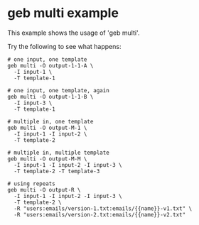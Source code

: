 # geb multi example

This example shows the usage of 'geb multi'.

Try the following to see what happens:

```
# one input, one template
geb multi -O output-1-1-A \
  -I input-1 \
  -T template-1

# one input, one template, again
geb multi -O output-1-1-B \
  -I input-3 \
  -T template-1

# multiple in, one template
geb multi -O output-M-1 \
  -I input-1 -I input-2 \
  -T template-2

# multiple in, multiple template
geb multi -O output-M-M \
  -I input-1 -I input-2 -I input-3 \
  -T template-2 -T template-3

# using repeats
geb multi -O output-R \
  -I input-1 -I input-2 -I input-3 \
  -T template-2 \
  -R "users:emails/version-1.txt:emails/{{name}}-v1.txt" \
  -R "users:emails/version-2.txt:emails/{{name}}-v2.txt"
```

